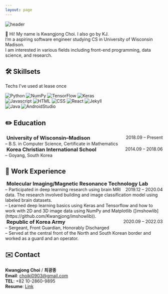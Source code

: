 ```yaml
---
layout: page
---
```

![header](https://capsule-render.vercel.app/api?type=rect&color=auto&height=200&section=header&text=KJ%20Choi&fontSize=90)

👋 Hi! My name is Kwangjong Choi. I also go by KJ. <br/>
I’m a aspiring software engineer studying CS in University of Wisconsin Madison. <br/>
I am interested in various fields including front-end programming, data science, and research.
 

## 🛠 Skillsets
Techs I've used at lease once

<!-- Python -->
<div>
  <img alt="Python" src ="https://img.shields.io/badge/Python-3776AB.svg?&style=for-the-badge&logo=Python&logoColor=white" style ="margin-bottom: 0; display: inline-block;"/> 
  <img alt="NumPy" src ="https://img.shields.io/badge/NumPy-013243.svg?&style=for-the-badge&logo=NumPy&logoColor=white" style ="margin-bottom: 0; display: inline-block;"/> 
  <img alt="TensorFlow" src ="https://img.shields.io/badge/TensorFlow-FF6F00.svg?&style=for-the-badge&logo=TensorFlow&logoColor=white" style ="margin-bottom: 0; display: inline-block;"/> 
  <img alt="Keras" src ="https://img.shields.io/badge/Keras-D00000.svg?&style=for-the-badge&logo=Keras&logoColor=white" style ="margin-bottom: 0; display: inline-block;"/> 
  <br/>
</div>
<!-- Web -->
<div>
  <img alt="Javascript" src ="https://img.shields.io/badge/Javascript-F7DF1E.svg?&style=for-the-badge&logo=Javascript&logoColor=white" style ="margin-bottom: 0; display: inline-block;"/> 
  <img alt="HTML" src ="https://img.shields.io/badge/HTML-E34F26.svg?&style=for-the-badge&logo=HTML5&logoColor=white" style ="margin-bottom: 0; display: inline-block;"/> 
  <img alt="CSS" src ="https://img.shields.io/badge/CSS-1572B6.svg?&style=for-the-badge&logo=CSS3&logoColor=white" style ="margin-bottom: 0; display: inline-block;"/> 
  <img alt="React" src ="https://img.shields.io/badge/React-61DAFB.svg?&style=for-the-badge&logo=React&logoColor=white" style ="margin-bottom: 0; display: inline-block;"/> 
  <img alt="Jekyll" src ="https://img.shields.io/badge/Jekyll-CC0000.svg?&style=for-the-badge&logo=Jekyll&logoColor=white" style ="margin-bottom: 0; display: inline-block;"/> 
</div>
<!-- Java -->
<div>
  <img alt="Java" src ="https://img.shields.io/badge/Java-007396.svg?&style=for-the-badge&logo=Java&logoColor=white" style ="margin-bottom: 0; display: inline-block;"/> 
  <img alt="AndroidStudio" src ="https://img.shields.io/badge/AndroidStudio-3DDC84.svg?&style=for-the-badge&logo=AndroidStudio&logoColor=white" style ="margin-bottom: 0; display: inline-block;"/>
</div>


## ✏️ Education
<!--wisc-->
<div>
  <i class="fas fa-university" style ="display: inline-block;"></i>
  <h3 style = "margin: 0; display: inline-block;">University of Wisconsin–Madison</h3>
  <p style = "margin: 0; display: inline-block; float: right;">2018.09 – Present</p>
</div>
– B.S. in Computer Science, Certificate in Mathematics<br/>
<!--kcis-->
<div>
  <i class="fas fa-school" style ="display: inline-block;"></i>
  <h3 style = "margin: 0; display: inline-block;">Korea Christian International School</h3>
  <p style = "margin: 0; display: inline-block; float: right;">2014.09 – 2018.06</p>
</div>
– Goyang, South Korea<br/>

## 🏢 Work Experience
<!--MIMRTL-->
<div>
  <i class="fas fa-briefcase" style ="display: inline-block;"></i>
  <h3 style = "margin: 0; display: inline-block;">Molecular Imaging/Magnetic Resonance Technology Lab</h3>
  <p style = "margin: 0; display: inline-block; float: right;">2019.12 – 2020.04</p>
</div>
– Participated in deep learning research using brain MRI data. The research involved building and image classification model using labeled brain datasets.<br/>
– Learned deep learning basics using Keras and Tensorflow and how to work with
2D and 3D image data using NumPy and Matplotlib ([imshowlib](https://github.com/Kwangjong/imshowlib)).<br/>
<!--roka-->
<div>
  <i class="fas fa-shield-alt" style ="display: inline-block;"></i>
  <h3 style = "margin: 0; display: inline-block;">Republic of Korea Army</h3>
  <p style = "margin: 0; display: inline-block; float: right;">2020.09 – 2022.03</p>
</div>
– Sergeant, Front Guardian, Honorably Discharged<br/>
– Served at the central front of the North and South Korean border and worked as a guard and an operator.<br/>

## ✉️ Contact
**Kwangjong Choi** / **최광종**<br/>
**Email**: choikj0903@gmail.com<br/>
**TEL**: +82 10-2860-9895<br/>
**Resume**: [Link](https://docs.google.com/viewer?url=https://docs.google.com/document/d/1ZpQPi7zlRwQCc3H-t2wtb1QnDaBDTSIdT8zFFGG5e-U/export?format=pdf)